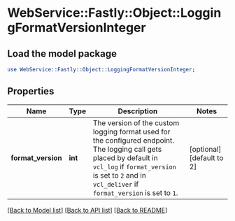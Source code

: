 # WebService::Fastly::Object::LoggingFormatVersionInteger

## Load the model package
```perl
use WebService::Fastly::Object::LoggingFormatVersionInteger;
```

## Properties
Name | Type | Description | Notes
------------ | ------------- | ------------- | -------------
**format_version** | **int** | The version of the custom logging format used for the configured endpoint. The logging call gets placed by default in `vcl_log` if `format_version` is set to `2` and in `vcl_deliver` if `format_version` is set to `1`.  | [optional] [default to 2]

[[Back to Model list]](../README.md#documentation-for-models) [[Back to API list]](../README.md#documentation-for-api-endpoints) [[Back to README]](../README.md)


